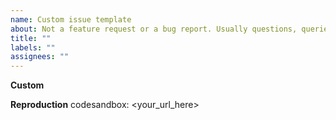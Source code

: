 ```yaml
---
name: Custom issue template
about: Not a feature request or a bug report. Usually questions, queries or concerns
title: ""
labels: ""
assignees: ""
---
```


**Custom**

<!--

PLEASE READ BEFORE POSTING YOUR ISSUE!

If your issue is related to a framework or @types/sortablejs,
please post an issue on it's relevant repository instead:

- Angular
  - 2.0+: https://github.com/SortableJS/angular-sortablejs/issues
  - legacy: https://github.com/SortableJS/angular-legacy-sortablejs/issues
- React
  - ES2015+: https://github.com/SortableJS/react-sortablejs/issues
  - mixin: https://github.com/SortableJS/react-mixin-sortablejs/issues
- Polymer: https://github.com/SortableJS/polymer-sortablejs/issues
- Knockout: https://github.com/SortableJS/knockout-sortablejs/issues
- Meteor: https://github.com/SortableJS/meteor-sortablejs/issues


If it is a bug found from using one of these, please link to the related issue.

-->

**Reproduction**
codesandbox: <your_url_here>

<!--

Providing a codesandbox really helps us understand your issue.
Bugs with codesandboxes attached are likely to be resolved more quickly than others.

Once you've created a public codesandbox, please paste a link in here

Here are some templates to get you started.

- Javascript: https://codesandbox.io/s/sortablejs-javascript-jy3tl?file=/src/index.js
- Typescript: https://codesandbox.io/s/sortablejs-typescript-6it9n?file=/src/index.ts

-->
